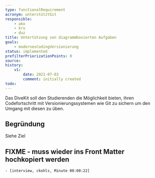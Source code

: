 ```yaml
---
type: functionalRequirement
acronym: unterstütztGit
responsible: 
    - ako
    - kru
    - duz
title: Untertützung von diagrammbasierten Aufgaben
goals: 
    - modernesCodingVersionierung
status: implemented
prefilterPriorizationPoints: 0
source:
history:
    v1:
        date: 2021-07-03
        comment: initially created
todo: 
---
```


Das DiveKit soll den Studierenden die Möglichkeit bieten, ihren Codefortschritt mit Versionierungssystemen wie Git zu sichern um den Umgang mit diesen zu üben.

## Begründung

Siehe Ziel

## FIXME - muss wieder ins Front Matter hochkopiert werden
    - [interview, ckohls, Minute 00:00:22]
